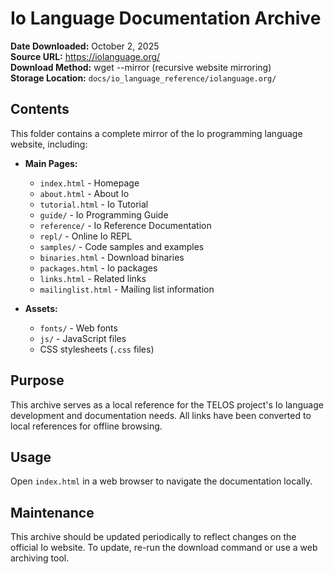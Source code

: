 # Io Language Documentation Archive

**Date Downloaded:** October 2, 2025  
**Source URL:** https://iolanguage.org/  
**Download Method:** wget --mirror (recursive website mirroring)  
**Storage Location:** `docs/io_language_reference/iolanguage.org/`

## Contents

This folder contains a complete mirror of the Io programming language website, including:

- **Main Pages:**
  - `index.html` - Homepage
  - `about.html` - About Io
  - `tutorial.html` - Io Tutorial
  - `guide/` - Io Programming Guide
  - `reference/` - Io Reference Documentation
  - `repl/` - Online Io REPL
  - `samples/` - Code samples and examples
  - `binaries.html` - Download binaries
  - `packages.html` - Io packages
  - `links.html` - Related links
  - `mailinglist.html` - Mailing list information

- **Assets:**
  - `fonts/` - Web fonts
  - `js/` - JavaScript files
  - CSS stylesheets (`.css` files)

## Purpose

This archive serves as a local reference for the TELOS project's Io language development and documentation needs. All links have been converted to local references for offline browsing.

## Usage

Open `index.html` in a web browser to navigate the documentation locally.

## Maintenance

This archive should be updated periodically to reflect changes on the official Io website. To update, re-run the download command or use a web archiving tool.